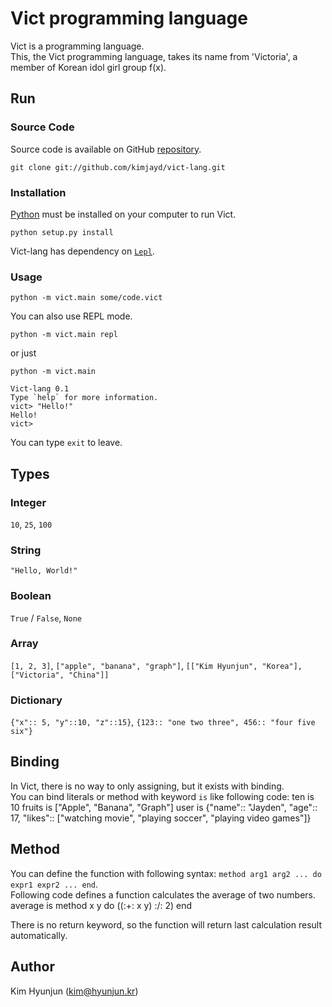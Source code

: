 Vict programming language
====

Vict is a programming language.  
This, the Vict programming language, takes its name from 'Victoria', a member of Korean idol girl group f(x).

Run
----

### Source Code

Source code is available on GitHub [repository](http://github.com/kimjayd/vict-lang).

    git clone git://github.com/kimjayd/vict-lang.git

### Installation

[Python](http://python.org) must be installed on your computer to run Vict. 

    python setup.py install

Vict-lang has dependency on [`Lepl`](http://www.acooke.org/lepl/).

### Usage

    python -m vict.main some/code.vict

You can also use REPL mode.

    python -m vict.main repl

or just
   
    python -m vict.main

    Vict-lang 0.1
    Type `help` for more information.
    vict> "Hello!"
    Hello!
    vict> 

You can type `exit` to leave.

Types
----

### Integer

`10`, `25`, `100`

### String

`"Hello, World!"`

### Boolean

`True` / `False`, `None`

### Array

`[1, 2, 3]`, `["apple", "banana", "graph"]`, `[["Kim Hyunjun", "Korea"], ["Victoria", "China"]]`

### Dictionary

`{"x":: 5, "y"::10, "z"::15}`, `{123:: "one two three", 456:: "four five six"}`

Binding
----

In Vict, there is no way to only assigning, but it exists with binding.  
You can bind literals or method with keyword `is` like following code:
    ten is 10
    fruits is ["Apple", "Banana", "Graph"]
    user is {"name":: "Jayden", "age":: 17, "likes":: ["watching movie", "playing soccer", "playing video games"]}

Method
----

You can define the function with following syntax: `method arg1 arg2 ... do expr1 expr2 ... end`.  
Following code defines a function calculates the average of two numbers.
    average is method x y do
        ((:+: x y) :/: 2)
    end

There is no return keyword, so the function will return last calculation result automatically.

Author
----

Kim Hyunjun (kim@hyunjun.kr)

